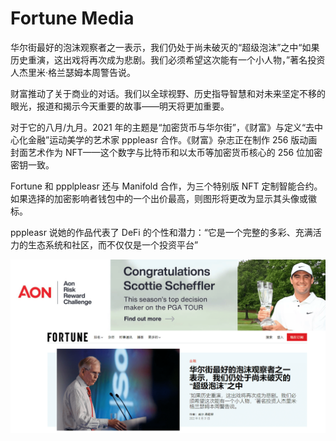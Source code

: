 # Fortune Media

华尔街最好的泡沫观察者之一表示，我们仍处于尚未破灭的“超级泡沫”之中“如果历史重演，这出戏将再次成为悲剧。我们必须希望这次能有一个小人物，”著名投资人杰里米·格兰瑟姆本周警告说。

财富推动了关于商业的对话。我们以全球视野、历史指导智慧和对未来坚定不移的眼光，报道和揭示今天重要的故事——明天将更加重要。

对于它的八月/九月。2021 年的主题是“加密货币与华尔街”，《财富》与定义“去中心化金融”运动美学的艺术家 pppleasr 合作。《财富》杂志正在制作 256 版动画封面艺术作为 NFT——这个数字与比特币和以太币等加密货币核心的 256 位加密密钥一致。

Fortune 和 ppplpleasr 还与 Manifold 合作，为三个特别版 NFT 定制智能合约。如果选择的加密影响者钱包中的一个出价最高，则图形将更改为显示其头像或徽标。

pppleasr 说她的作品代表了 DeFi 的个性和潜力：“它是一个完整的多彩、充满活力的生态系统和社区，而不仅仅是一个投资平台”

![nft](01.png)

